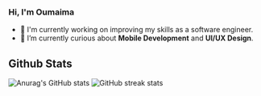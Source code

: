 ### Hi, I'm Oumaima

- 🔭 I'm currently working on improving my skills as a software engineer. 
- 🌱 I’m currently curious about **Mobile Development** and **UI/UX Design**.

## Github Stats
![Anurag's GitHub stats](https://github-readme-stats.vercel.app/api?username=BOumaima&show_icons=true&theme=transparent)
![GitHub streak stats](https://streak-stats.demolab.com/?user=BOumaima)  


 
